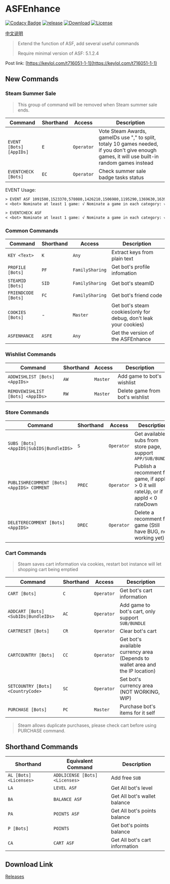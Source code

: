 # ASFEnhance

[![Codacy Badge][codacy_b]][Codacy] [![release][release_b]][Release] [![Download][download_b]][Release] [![License][license_b]][License]

[中文说明](README.zh-CN.md)

> Extend the function of ASF, add several useful commands
>
> Require minimal version of ASF: 5.1.2.4

Post link: [https://keylol.com/t716051-1-1](https://keylol.com/t716051-1-1)

## New Commands

### Steam Summer Sale

> This group of command will be removed when Steam summer sale ends.

| Command                 | Shorthand | Access     | Description                                                                                                                                    |
| ----------------------- | --------- | ---------- | ---------------------------------------------------------------------------------------------------------------------------------------------- |
| `EVENT [Bots] [AppIDs]` | `E`       | `Operator` | Vote Steam Awards, gameIDs use "," to split, totaly 10 games needed, if you don't give enough games, it will use built-in random games instead |
| `EVENTCHECK [Bots]`     | `EC`      | `Operator` | Check summer sale badge tasks status                                                                                                           |

EVENT Usage:

```txt
> EVENT ASF 1091500,1523370,578080,1426210,1506980,1195290,1369630,1639930,1111460,1366540
< <bot> Nominate at least 1 game: √ Nominate a game in each category: √

> EVENTCHECK ASF
< <bot> Nominate at least 1 game: √ Nominate a game in each category: √ Play a game you nominated: × Review or update your review of a game you nominated: √
```

### Common Commands

| Command             | Shorthand | Access          | Description                                                      |
| ------------------- | --------- | --------------- | ---------------------------------------------------------------- |
| `KEY <Text>`        | `K`       | `Any`           | Extract keys from plain text                                     |
| `PROFILE [Bots]`    | `PF`      | `FamilySharing` | Get bot's profile infomation                                     |
| `STEAMID [Bots]`    | `SID`     | `FamilySharing` | Get bot's steamID                                                |
| `FRIENDCODE [Bots]` | `FC`      | `FamilySharing` | Get bot's friend code                                            |
| `COOKIES [Bots]`    | -         | `Master`        | Get bot's steam cookies(only for debug, don't leak your cookies) |
| `ASFENHANCE`        | `ASFE`    | `Any`           | Get the version of the ASFEnhance                                |

### Wishlist Commands

| Command                          | Shorthand | Access   | Description                     |
| -------------------------------- | --------- | -------- | ------------------------------- |
| `ADDWISHLIST [Bots] <AppIDs>`    | `AW`      | `Master` | Add game to bot's wishlist      |
| `REMOVEWISHLIST [Bots] <AppIDs>` | `RW`      | `Master` | Delete game from bot's wishlist |

### Store Commands

| Command                                    | Shorthand | Access     | Description                                                                         |
| ------------------------------------------ | --------- | ---------- | ----------------------------------------------------------------------------------- |
| `SUBS [Bots] <AppIDS\|SubIDS\|BundleIDS>`  | `S`       | `Operator` | Get available subs from store page, support `APP/SUB/BUNDLE`                        |
| `PUBLISHRECOMMENT [Bots] <AppIDS> COMMENT` | `PREC`    | `Operator` | Publish a recomment for game, if appID > 0 it will rateUp, or if appId < 0 rateDown |
| `DELETERECOMMENT [Bots] <AppIDS>`          | `DREC`    | `Operator` | Delete a recomment for game (Still have BUG, not working yet)                       |

### Cart Commands

> Steam saves cart information via cookies, restart bot instance will let shopping cart being emptied

| Command                              | Shorthand | Access     | Description                                                                    |
| ------------------------------------ | --------- | ---------- | ------------------------------------------------------------------------------ |
| `CART [Bots]`                        | `C`       | `Operator` | Get bot's cart information                                                     |
| `ADDCART [Bots] <SubIDs\|BundleIDs>` | `AC`      | `Operator` | Add game to bot's cart, only support `SUB/BUNDLE`                              |
| `CARTRESET [Bots]`                   | `CR`      | `Operator` | Clear bot's cart                                                               |
| `CARTCOUNTRY [Bots]`                 | `CC`      | `Operator` | Get bot's available currency area (Depends to wallet area and the IP location) |
| `SETCOUNTRY [Bots] <CountryCode>`    | `SC`      | `Operator` | Set bot's currency area (NOT WORKING, WIP)                                     |
| `PURCHASE [Bots]`                    | `PC`      | `Master`   | Purchase bot's items for it self                                               |

> Steam allows duplicate purchases, please check cart before using PURCHASE command.

## Shorthand Commands

| Shorthand              | Equivalent Command             | Description                    |
| ---------------------- | ------------------------------ | ------------------------------ |
| `AL [Bots] <Licenses>` | `ADDLICENSE [Bots] <Licenses>` | Add free `SUB`                 |
| `LA`                   | `LEVEL ASF`                    | Get All bot's level            |
| `BA`                   | `BALANCE ASF`                  | Get All bot's wallet balance   |
| `PA`                   | `POINTS ASF`                   | Get All bot's points balance   |
| `P [Bots]`             | `POINTS`                       | Get bot's points balance       |
| `CA`                   | `CART ASF`                     | Get All bot's cart information |

## Download Link

[Releases](https://github.com/chr233/ASFEnhance/releases)

[codacy_b]: https://app.codacy.com/project/badge/Grade/3d174e792fd4412bb6b34a77d67e5dea
[codacy]: https://www.codacy.com/gh/chr233/ASFEnhance/dashboard
[download_b]: https://img.shields.io/github/downloads/chr233/ASFEnhance/total
[release]: https://github.com/chr233/ASFEnhance/releases
[release_b]: https://img.shields.io/github/v/release/chr233/ASFEnhance
[license]: https://github.com/chr233/ASFEnhance/blob/master/license
[license_b]: https://img.shields.io/github/license/chr233/ASFEnhance
